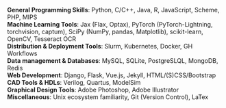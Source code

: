 **General Programming Skills**: 
  Python, C/C++, Java, R, JavaScript, Scheme, PHP, MIPS<br>
**Machine Learning Tools**: Jax (Flax, Optax), PyTorch (PyTorch-Lightning, torchvision, captum), 
  SciPy (NumPy, pandas, Matplotlib), scikit-learn, OpenCV, Tesseract OCR<br>
**Distribution & Deployment Tools**: Slurm, Kubernetes, Docker, GH Workflows<br>
**Data management & Databases**: MySQL, SQLite, PostgreSLQL, MongoDB, Redis<br>
**Web Development**: Django, Flask, Vue.js, Jekyll, HTML/(S)CSS/Bootstrap<br>
**CAD Tools & HDLs**: Verilog, Quartus, ModelSim<br>
**Graphical Design Tools**: Adobe Photoshop, Adobe Illustrator<br>
**Miscellaneous**: Unix ecosystem familiarity, Git (Version Control), LaTex


  